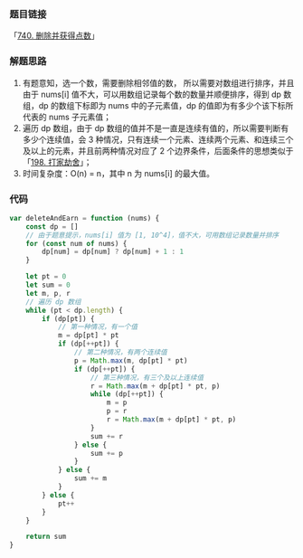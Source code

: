 ### 题目链接

「[740. 删除并获得点数](https://leetcode.cn/problems/delete-and-earn/)」

### 解题思路

1. 有题意知，选一个数，需要删除相邻值的数， 所以需要对数组进行排序，并且由于 nums[i] 值不大，可以用数组记录每个数的数量并顺便排序，得到 dp 数组，dp 的数组下标即为 nums 中的子元素值，dp 的值即为有多少个该下标所代表的 nums 子元素值；
2. 遍历 dp 数组，由于 dp 数组的值并不是一直是连续有值的，所以需要判断有多少个连续值，会 3 种情况，只有连续一个元素、连续两个元素、和连续三个及以上的元素，并且前两种情况对应了 2 个边界条件，后面条件的思想类似于 「[198. 打家劫舍](https://github.com/fwr220807/leetcode-interview/blob/main/src/0198.打家劫舍.md)」；
3. 时间复杂度：O(n) = n，其中 n 为 nums[i] 的最大值。

### 代码

```js
var deleteAndEarn = function (nums) {
	const dp = []
	// 由于题意提示，nums[i] 值为 [1, 10^4]，值不大，可用数组记录数量并排序
	for (const num of nums) {
		dp[num] = dp[num] ? dp[num] + 1 : 1
	}

	let pt = 0
	let sum = 0
	let m, p, r
	// 遍历 dp 数组
	while (pt < dp.length) {
		if (dp[pt]) {
			// 第一种情况，有一个值
			m = dp[pt] * pt
			if (dp[++pt]) {
				// 第二种情况，有两个连续值
				p = Math.max(m, dp[pt] * pt)
				if (dp[++pt]) {
					// 第三种情况，有三个及以上连续值
					r = Math.max(m + dp[pt] * pt, p)
					while (dp[++pt]) {
						m = p
						p = r
						r = Math.max(m + dp[pt] * pt, p)
					}
					sum += r
				} else {
					sum += p
				}
			} else {
				sum += m
			}
		} else {
			pt++
		}
	}

	return sum
}
```

